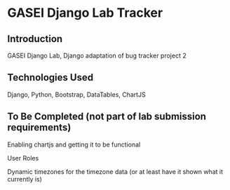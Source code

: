 # GASEI Django Lab Tracker

## Introduction
GASEI Django Lab, Django adaptation of bug tracker project 2

## Technologies Used
Django, Python, Bootstrap, DataTables, ChartJS

## To Be Completed (not part of lab submission requirements)
Enabling chartjs and getting it to be functional

User Roles

Dynamic timezones for the timezone data (or at least have it shown what it currently is)